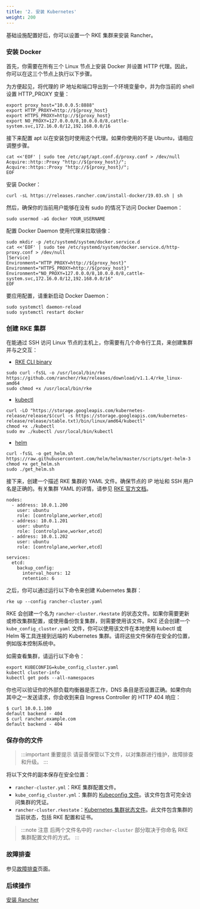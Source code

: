 ```yaml
---
title: '2. 安装 Kubernetes'
weight: 200
---
```


基础设施配置好后，你可以设置一个 RKE 集群来安装 Rancher。

### 安装 Docker

首先，你需要在所有三个 Linux 节点上安装 Docker 并设置 HTTP 代理。因此，你可以在这三个节点上执行以下步骤。

为方便起见，将代理的 IP 地址和端口导出到一个环境变量中，并为你当前的 shell 设置 HTTP_PROXY 变量：

```
export proxy_host="10.0.0.5:8888"
export HTTP_PROXY=http://${proxy_host}
export HTTPS_PROXY=http://${proxy_host}
export NO_PROXY=127.0.0.0/8,10.0.0.0/8,cattle-system.svc,172.16.0.0/12,192.168.0.0/16
```

接下来配置 apt 以在安装包时使用这个代理。如果你使用的不是 Ubuntu，请相应调整步骤。

```
cat <<'EOF' | sudo tee /etc/apt/apt.conf.d/proxy.conf > /dev/null
Acquire::http::Proxy "http://${proxy_host}/";
Acquire::https::Proxy "http://${proxy_host}/";
EOF
```

安装 Docker：

```
curl -sL https://releases.rancher.com/install-docker/19.03.sh | sh
```

然后，确保你的当前用户能够在没有 sudo 的情况下访问 Docker Daemon：

```
sudo usermod -aG docker YOUR_USERNAME
```

配置 Docker Daemon 使用代理来拉取镜像：

```
sudo mkdir -p /etc/systemd/system/docker.service.d
cat <<'EOF' | sudo tee /etc/systemd/system/docker.service.d/http-proxy.conf > /dev/null
[Service]
Environment="HTTP_PROXY=http://${proxy_host}"
Environment="HTTPS_PROXY=http://${proxy_host}"
Environment="NO_PROXY=127.0.0.0/8,10.0.0.0/8,cattle-system.svc,172.16.0.0/12,192.168.0.0/16"
EOF
```

要应用配置，请重新启动 Docker Daemon：

```
sudo systemctl daemon-reload
sudo systemctl restart docker
```

### 创建 RKE 集群

在能通过 SSH 访问 Linux 节点的主机上，你需要有几个命令行工具，来创建集群并与之交互：

* [RKE CLI binary]({{<baseurl>}}/rke/latest/en/installation/#download-the-rke-binary)

```
sudo curl -fsSL -o /usr/local/bin/rke https://github.com/rancher/rke/releases/download/v1.1.4/rke_linux-amd64
sudo chmod +x /usr/local/bin/rke
```

* [kubectl](https://kubernetes.io/docs/tasks/tools/install-kubectl/)

```
curl -LO "https://storage.googleapis.com/kubernetes-release/release/$(curl -s https://storage.googleapis.com/kubernetes-release/release/stable.txt)/bin/linux/amd64/kubectl"
chmod +x ./kubectl
sudo mv ./kubectl /usr/local/bin/kubectl
```

* [helm](https://helm.sh/docs/intro/install/)

```
curl -fsSL -o get_helm.sh https://raw.githubusercontent.com/helm/helm/master/scripts/get-helm-3
chmod +x get_helm.sh
sudo ./get_helm.sh
```

接下来，创建一个描述 RKE 集群的 YAML 文件。确保节点的 IP 地址和 SSH 用户名是正确的。有关集群 YAML 的详情，请参见 [RKE 官方文档]({{<baseurl>}}/rke/latest/en/example-yamls/)。

```
nodes:
  - address: 10.0.1.200
    user: ubuntu
    role: [controlplane,worker,etcd]
  - address: 10.0.1.201
    user: ubuntu
    role: [controlplane,worker,etcd]
  - address: 10.0.1.202
    user: ubuntu
    role: [controlplane,worker,etcd]

services:
  etcd:
    backup_config:
      interval_hours: 12
      retention: 6
```

之后，你可以通过运行以下命令来创建 Kubernetes 集群：

```
rke up --config rancher-cluster.yaml
```

RKE 会创建一个名为 `rancher-cluster.rkestate` 的状态文件。如果你需要更新或修改集群配置，或使用备份恢复集群，则需要使用该文件。RKE 还会创建一个 `kube_config_cluster.yaml` 文件，你可以使用该文件在本地使用 kubectl 或 Helm 等工具连接到远端的 Kubernetes 集群。请将这些文件保存在安全的位置，例如版本控制系统中。

如需查看集群，请运行以下命令：

```
export KUBECONFIG=kube_config_cluster.yaml
kubectl cluster-info
kubectl get pods --all-namespaces
```

你也可以验证你的外部负载均衡器是否工作，DNS 条目是否设置正确。如果你向其中之一发送请求，你会收到来自 Ingress Controller 的 HTTP 404 响应：

```
$ curl 10.0.1.100
default backend - 404
$ curl rancher.example.com
default backend - 404
```

### 保存你的文件

> :::important 重要提示
> 请妥善保管以下文件，以对集群进行维护，故障排查和升级。
> :::

将以下文件的副本保存在安全位置：

- `rancher-cluster.yml`：RKE 集群配置文件。
- `kube_config_cluster.yml`：集群的 [Kubeconfig 文件]({{<baseurl>}}/rke/latest/en/kubeconfig/)。该文件包含可完全访问集群的凭证。
- `rancher-cluster.rkestate`：[Kubernetes 集群状态文件]({{<baseurl>}}/rke/latest/en/installation/#kubernetes-cluster-state)。此文件包含集群的当前状态，包括 RKE 配置和证书。

> :::note 注意
> 后两个文件名中的 `rancher-cluster` 部分取决于你命名 RKE 集群配置文件的方式。
> :::

### 故障排查

参见[故障排查]({{<baseurl>}}/rancher/v2.6/en/installation/resources/troubleshooting/)页面。

### 后续操作
[安装 Rancher](../install-rancher)
